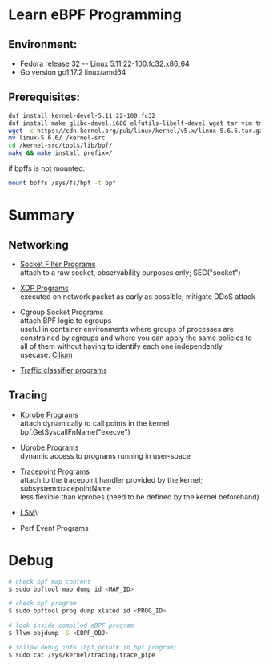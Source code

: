 # Learn eBPF Programming

## Environment:
  - Fedora release 32 -- Linux 5.11.22-100.fc32.x86_64
  - Go version go1.17.2 linux/amd64

## Prerequisites:
```bash
dnf install kernel-devel-5.11.22-100.fc32
dnf install make glibc-devel.i686 elfutils-libelf-devel wget tar vim tmux jq systemtap-sdt-devel clang bcc bcc-devel strace git llvm
wget -c https://cdn.kernel.org/pub/linux/kernel/v5.x/linux-5.6.6.tar.gz -O - | tar -xz
mv linux-5.6.6/ /kernel-src
cd /kernel-src/tools/lib/bpf/
make && make install prefix=/
```

if bpffs is not mounted: 
```bash
mount bpffs /sys/fs/bpf -t bpf
```

# Summary
## Networking
- [Socket Filter Programs](https://github.com/ZhengjunHUO/bpf_playground/tree/main/filter/raw_socket)\
attach to a raw socket, observability purposes only; SEC("socket") 

- [XDP Programs](https://github.com/ZhengjunHUO/bpf_playground/tree/main/xdp/droptcp)\
executed on network packet as early as possible; mitigate DDoS attack

- Cgroup Socket Programs\
attach BPF logic to cgroups\
useful in container environments where groups of processes are constrained by cgroups and where you can apply the same policies to all of them without having to identify each one independently\
usecase: [Cilium](https://github.com/cilium/cilium)

- [Traffic classifier programs](https://github.com/ZhengjunHUO/bpf_playground/tree/main/tc/bpf_cls)

## Tracing
- [Kprobe Programs](https://github.com/ZhengjunHUO/bpf_playground/tree/main/kprobe)\
attach dynamically to call points in the kernel\
bpf.GetSyscallFnName("execve")

- [Uprobe Programs](https://github.com/ZhengjunHUO/bpf_playground/tree/main/uprobe)\
dynamic access to programs running in user-space

- [Tracepoint Programs](https://github.com/ZhengjunHUO/bpf_playground/tree/main/tracepoint)\
attach to the tracepoint handler provided by the kernel; subsystem:tracepointName\
less flexible than kprobes (need to be defined by the kernel beforehand)

- [LSM](https://github.com/ZhengjunHUO/bpf_playground/tree/main/lsm)\

- Perf Event Programs

# Debug
```sh
# check bpf map content
$ sudo bpftool map dump id <MAP_ID>

# check bpf program
$ sudo bpftool prog dump xlated id <PROG_ID>

# look inside compiled eBPF program
$ llvm-objdump -S <EBPF_OBJ>

# follow debug info (bpf_printk in bpf program)
$ sudo cat /sys/kernel/tracing/trace_pipe
```
